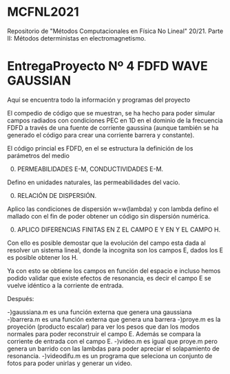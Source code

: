 # MCFNL2021
Repositorio de "Métodos Computacionales en Física No Lineal" 20/21. Parte II: Métodos deterministas en electromagnetismo.

# EntregaProyecto Nº 4 FDFD WAVE GAUSSIAN
Aquí se encuentra todo la información y programas del proyecto

El compedio de código que se muestran, se ha hecho para poder simular campos radiados con
condiciones PEC en 1D en el dominio de la frecuencia FDFD a través de una fuente de corriente
gaussina (aunque también se ha generado el código para crear una corriente barrera y constante).

El código princial es FDFD, en el se estructura la definición de los parámetros del medio

0) PERMEABILIDADES E-M, CONDUCTIVIDADES E-M. 

Defino en unidades naturales, las permeabilidades del vacio.

0) RELACIÓN DE DISPERSIÓN.  

Aplico las condiciones de dispersión w=w(lambda) y con lambda defino el mallado 
con el fin de poder obtener un código sin dispersión numérica.

0) APLICO DIFERENCIAS FINITAS EN Z EL CAMPO E Y EN Y EL CAMPO H.

Con ello es posible demostar que la evolución del campo esta dada al resolver
un sistema lineal, donde la incognita son los campos E, dados los E
es posible obtener los H. 

Ya con esto se obtiene los campos en función del espacio e incluso hemos podido 
validar que existe efectos de resonancia, es decir el campo E se vuelve idéntico 
a la corriente de entrada.

Después:

-)gaussiana.m es una función externa que genera una gaussiana
-)barrera.m es una función externa que genera una barrera
-)proye.m es la proyeción (producto escalar) para ver los pesos que dan 
los modos normales para poder reconstruir el campo E. Además se compara 
la corriente de entrada con el campo E.
-)video.m es igual que proye.m pero genera un barrido con las lambdas 
para poder apreciar el solapamiento de resonancia.
-)videodifu.m es un programa que seleciona un conjunto de fotos 
para poder unirlas y generar un video.
